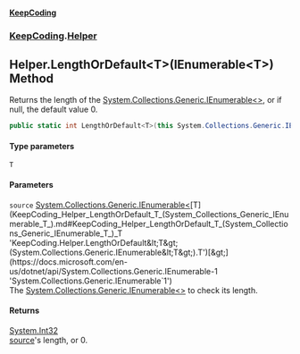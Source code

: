 #### [KeepCoding](index.md 'index')
### [KeepCoding](KeepCoding.md 'KeepCoding').[Helper](KeepCoding_Helper.md 'KeepCoding.Helper')
## Helper.LengthOrDefault&lt;T&gt;(IEnumerable&lt;T&gt;) Method
Returns the length of the [System.Collections.Generic.IEnumerable&lt;&gt;](https://docs.microsoft.com/en-us/dotnet/api/System.Collections.Generic.IEnumerable-1 'System.Collections.Generic.IEnumerable`1'), or if null, the default value 0.  
```csharp
public static int LengthOrDefault<T>(this System.Collections.Generic.IEnumerable<T> source);
```
#### Type parameters
<a name='KeepCoding_Helper_LengthOrDefault_T_(System_Collections_Generic_IEnumerable_T_)_T'></a>
`T`  
  
#### Parameters
<a name='KeepCoding_Helper_LengthOrDefault_T_(System_Collections_Generic_IEnumerable_T_)_source'></a>
`source` [System.Collections.Generic.IEnumerable&lt;](https://docs.microsoft.com/en-us/dotnet/api/System.Collections.Generic.IEnumerable-1 'System.Collections.Generic.IEnumerable`1')[T](KeepCoding_Helper_LengthOrDefault_T_(System_Collections_Generic_IEnumerable_T_).md#KeepCoding_Helper_LengthOrDefault_T_(System_Collections_Generic_IEnumerable_T_)_T 'KeepCoding.Helper.LengthOrDefault&lt;T&gt;(System.Collections.Generic.IEnumerable&lt;T&gt;).T')[&gt;](https://docs.microsoft.com/en-us/dotnet/api/System.Collections.Generic.IEnumerable-1 'System.Collections.Generic.IEnumerable`1')  
The [System.Collections.Generic.IEnumerable&lt;&gt;](https://docs.microsoft.com/en-us/dotnet/api/System.Collections.Generic.IEnumerable-1 'System.Collections.Generic.IEnumerable`1') to check its length.
  
#### Returns
[System.Int32](https://docs.microsoft.com/en-us/dotnet/api/System.Int32 'System.Int32')  
[source](KeepCoding_Helper_LengthOrDefault_T_(System_Collections_Generic_IEnumerable_T_).md#KeepCoding_Helper_LengthOrDefault_T_(System_Collections_Generic_IEnumerable_T_)_source 'KeepCoding.Helper.LengthOrDefault&lt;T&gt;(System.Collections.Generic.IEnumerable&lt;T&gt;).source')'s length, or 0.
